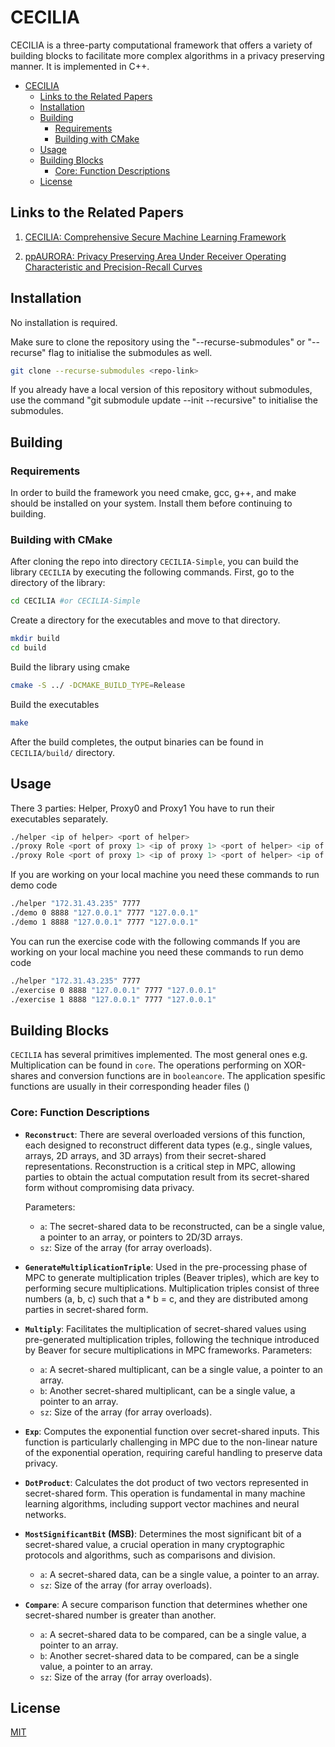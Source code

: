 # CECILIA

CECILIA is a three-party computational framework that offers a variety of building blocks to facilitate more complex algorithms in a privacy preserving manner. It is implemented in C++.

<!-- TOC -->
* [CECILIA](#cecilia)
  * [Links to the Related Papers](#links-to-the-related-papers)
  * [Installation](#installation)
  * [Building](#building)
    * [Requirements](#requirements)
    * [Building with CMake](#building-with-cmake)
  * [Usage](#usage)
  * [Building Blocks](#building-blocks)
    * [Core: Function Descriptions](#core--function-descriptions)
  * [License](#license)
<!-- TOC -->

## Links to the Related Papers

1. [CECILIA: Comprehensive Secure Machine Learning Framework](https://arxiv.org/abs/2202.03023)

2. [ppAURORA: Privacy Preserving Area Under Receiver Operating Characteristic and Precision-Recall Curves](https://arxiv.org/abs/2102.08788)

## Installation

No installation is required.

Make sure to clone the repository using the "--recurse-submodules" or "--recurse" flag to initialise the submodules as well.
```bash
git clone --recurse-submodules <repo-link>
```

If you already have a local version of this repository without submodules, use the command "git submodule update --init --recursive" to initialise the submodules.

## Building
### Requirements 

In order to build the framework you need cmake, gcc, g++, and make should be installed on your system.
Install them before continuing to building. 

### Building with CMake

After cloning the repo into directory `CECILIA-Simple`, you can build the library `CECILIA` by executing the following commands.
First, go to the directory of the library:
```bash
cd CECILIA #or CECILIA-Simple
```
Create a directory for the executables and move to that directory.
```bash
mkdir build
cd build
```
Build the library using cmake
```bash
cmake -S ../ -DCMAKE_BUILD_TYPE=Release
```
Build the executables
```bash
make
```

After the build completes, the output binaries can be found in `CECILIA/build/` directory.

## Usage
There 3 parties: Helper, Proxy0 and Proxy1
You have to run their executables separately.
```bash
./helper <ip of helper> <port of helper>
./proxy Role <port of proxy 1> <ip of proxy 1> <port of helper> <ip of helper> 
./proxy Role <port of proxy 1> <ip of proxy 1> <port of helper> <ip of helper> 
```
If you are working on your local machine you need these commands to run demo code
```bash
./helper "172.31.43.235" 7777
./demo 0 8888 "127.0.0.1" 7777 "127.0.0.1" 
./demo 1 8888 "127.0.0.1" 7777 "127.0.0.1" 
```

You can run the exercise code with the following commands
If you are working on your local machine you need these commands to run demo code
```bash
./helper "172.31.43.235" 7777
./exercise 0 8888 "127.0.0.1" 7777 "127.0.0.1" 
./exercise 1 8888 "127.0.0.1" 7777 "127.0.0.1" 
```

## Building Blocks

`CECILIA` has several primitives implemented. The most general ones e.g. Multiplication can be found in `core`. The operations performing on XOR-shares and conversion functions are in `booleancore`. The application spesific functions are usually in their corresponding header files ()
### Core: Function Descriptions

- **`Reconstruct`**: There are several overloaded versions of this function, each designed to reconstruct different data types (e.g., single values, arrays, 2D arrays, and 3D arrays) from their secret-shared representations. Reconstruction is a critical step in MPC, allowing parties to obtain the actual computation result from its secret-shared form without compromising data privacy.
  
    Parameters:
  - `a`: The secret-shared data to be reconstructed, can be a single value, a pointer to an array, or pointers to 2D/3D arrays.
  - `sz`: Size of the array (for array overloads).

- **`GenerateMultiplicationTriple`**: Used in the pre-processing phase of MPC to generate multiplication triples (Beaver triples), which are key to performing secure multiplications. Multiplication triples consist of three numbers (a, b, c) such that a * b = c, and they are distributed among parties in secret-shared form.

- **`Multiply`**: Facilitates the multiplication of secret-shared values using pre-generated multiplication triples, following the technique introduced by Beaver for secure multiplications in MPC frameworks.
  Parameters:
    - `a`: A secret-shared multiplicant, can be a single value, a pointer to an array.
    - `b`: Another secret-shared multiplicant, can be a single value, a pointer to an array.
    - `sz`: Size of the array (for array overloads).

- **`Exp`**: Computes the exponential function over secret-shared inputs. This function is particularly challenging in MPC due to the non-linear nature of the exponential operation, requiring careful handling to preserve data privacy.

- **`DotProduct`**: Calculates the dot product of two vectors represented in secret-shared form. This operation is fundamental in many machine learning algorithms, including support vector machines and neural networks.

- **`MostSignificantBit` (MSB)**: Determines the most significant bit of a secret-shared value, a crucial operation in many cryptographic protocols and algorithms, such as comparisons and division.
    - `a`: A secret-shared data, can be a single value, a pointer to an array.
    - `sz`: Size of the array (for array overloads).

- **`Compare`**: A secure comparison function that determines whether one secret-shared number is greater than another. 
    - `a`: A secret-shared data to be compared, can be a single value, a pointer to an array.
    - `b`: Another secret-shared data to be compared, can be a single value, a pointer to an array.
    - `sz`: Size of the array (for array overloads).

## License

[MIT](https://choosealicense.com/licenses/mit/)